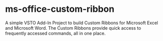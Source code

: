 # ms-office-custom-ribbon
A simple VSTO Add-In Project to build Custom Ribbons for Microsoft Excel and Microsoft Word. The Custom Ribbons provide quick access to frequently accessed commands, all in one place.

